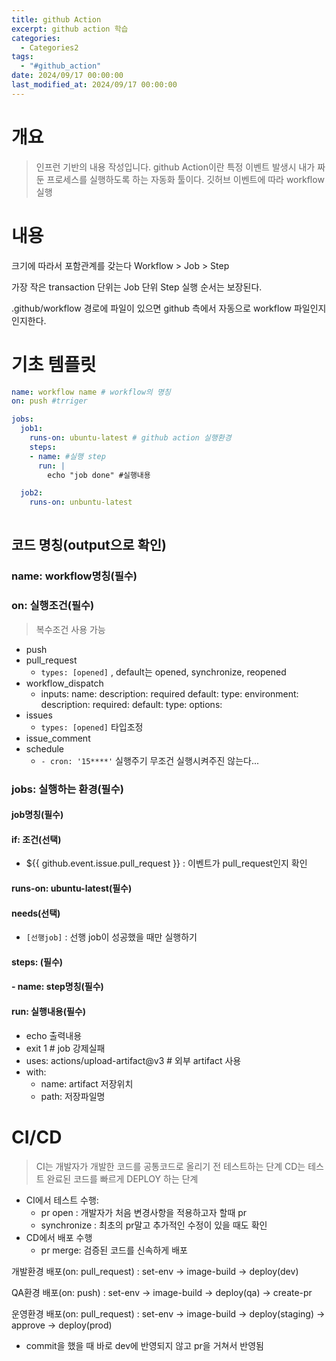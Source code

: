 ```yaml
---
title: github Action
excerpt: github action 학습
categories:
  - Categories2
tags:
  - "#github_action"
date: 2024/09/17 00:00:00
last_modified_at: 2024/09/17 00:00:00
---
```

# 개요
> 인프런 기반의 내용 작성입니다.
> github Action이란 특정 이벤트 발생시 내가 짜둔 프로세스를 실행하도록 하는 자동화 툴이다.
> 깃허브 이벤트에 따라 workflow 실행

# 내용
크기에 따라서 포함관계를 갖는다
Workflow > Job > Step

가장 작은 transaction 단위는 Job 단위 Step 실행 순서는 보장된다.

.github/workflow 경로에 파일이 있으면 github 측에서 자동으로 workflow 파일인지 인지한다.


# 기초 템플릿
```yaml
name: workflow name # workflow의 명칭
on: push #trriger 

jobs:
  job1:
    runs-on: ubuntu-latest # github action 실행환경
    steps:
    - name: #실행 step
      run: |
        echo "job done" #실행내용

  job2:
    runs-on: unbuntu-latest
    

```


## 코드 명칭(output으로 확인)


### name: workflow명칭(필수) 
### on: 실행조건(필수)
> 복수조건 사용 가능
- push
- pull_request
  - `types: [opened]` , default는 opened, synchronize, reopened
- workflow_dispatch
  - inputs:
    name:
      description:
      required
      default:
      type:
        environment:
      description:
      required:
      default:
      type:
      options:
- issues
  - `types: [opened]` 타입조정
- issue_comment
- schedule
  - `- cron: '15****'` 실행주기 무조건 실행시켜주진 않는다...
### jobs: 실행하는 환경(필수) 
#### job명칭(필수) 
#### if: 조건(선택)
- $\{\{ github.event.issue.pull_request \}\} : 이벤트가 pull_request인지 확인
#### runs-on: ubuntu-latest(필수)
#### needs(선택)
- `[선행job]` : 선행 job이 성공했을 때만 실행하기
#### steps: (필수)
#### - name: step명칭(필수)
####    run: 실행내용(필수)
- echo 출력내용
- exit 1 # job 강제실패
- uses: actions/upload-artifact@v3 # 외부 artifact 사용
- with:
  - name: artifact 저장위치
  - path:  저장파일명





# CI/CD
> CI는 개발자가 개발한 코드를 공통코드로 올리기 전 테스트하는 단계
> CD는 테스트 완료된 코드를 빠르게 DEPLOY 하는 단계
- CI에서 테스트 수행: 
  - pr open : 개발자가 처음 변경사항을 적용하고자 할때 pr
  - synchronize : 최초의 pr말고 추가적인 수정이 있을 때도 확인
- CD에서 배포 수행
  - pr merge: 검증된 코드를 신속하게 배포


개발환경 배포(on: pull_request)
  : set-env -> image-build -> deploy(dev)

QA환경 배포(on: push)
  : set-env -> image-build -> deploy(qa) -> create-pr

운영환경 배포(on: pull_request)
  : set-env -> image-build -> deploy(staging) -> approve -> deploy(prod)




* commit을 했을 때 바로 dev에 반영되지 않고 pr을 거쳐서 반영됨
